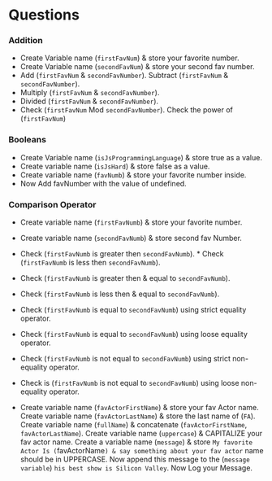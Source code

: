 # **Questions**

### **Addition**
* Create Variable name (`firstFavNum`) & store your favorite number. 
* Create Variable name (`secondFavNum`) & store your second fav number. 
* Add (`firstFavNum` & `secondFavNumber`). Subtract (`firstFavNum` & `secondFavNumber`). 
* Multiply (`firstFavNum` & `secondFavNumber`). 
* Divided (`firstFavNum` & `secondFavNumber`). 
* Check (`firstFavNum` Mod `secondFavNumber`). Check the power of (`firstFavNum`)

### **Booleans**
* Create Variable name (`isJsProgrammingLanguage`) & store true as a value. 
* Create variable name (`isJsHard`) & store false as a value. 
* Create variable name (`favNumb`) & store your favorite number inside. 
* Now Add favNumber with the value of undefined.

### **Comparison Operator**
* Create variable name (`firstFavNumb`) & store your favorite number. 
* Create variable name (`secondFavNumb`) & store second fav Number. 
* Check (`firstFavNumb` is greater then `secondFavNumb`). * Check (`firstFavNumb` is less then `secondFavNumb`). 
* Check (`firstFavNumb` is greater then & equal to `secondFavNumb`). 
* Check (`firstFavNumb` is less then & equal to `secondFavNumb`). 
* Check (`firstFavNumb` is equal to `secondFavNumb`) using strict equality operator. 
* Check (`firstFavNumb` is equal to `secondFavNumb`) using loose equality operator. 
* Check (`firstFavNumb` is not equal to `secondFavNumb`) using strict non-equality operator. 
* Check is (`firstFavNumb` is not equal to `secondFavNumb`) using loose non-equality operator.

* Create variable name (`favActorFirstName`) & store your fav Actor name. Create variable name (`favActorLastName`) & store the last name of (`FA`). Create variable name (`fullName`) & concatenate (`favActorFirstName`, `favActorLastName`). Create variable name (`uppercase`) & CAPITALIZE your fav actor name. Create a variable name (`message`) & store `My favorite Actor Is (`favActorName`) & say something about your fav actor` name should be in UPPERCASE. Now append this message to the (`message variable`) `his best show is Silicon Valley`. Now Log your Message.